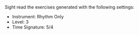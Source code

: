 Sight read the exercises generated with the following settings:

- Instrument: Rhythm Only
- Level: 3
- Time Signature: 5/4